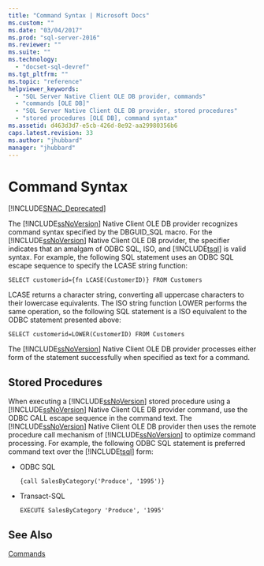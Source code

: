 ```yaml
---
title: "Command Syntax | Microsoft Docs"
ms.custom: ""
ms.date: "03/04/2017"
ms.prod: "sql-server-2016"
ms.reviewer: ""
ms.suite: ""
ms.technology: 
  - "docset-sql-devref"
ms.tgt_pltfrm: ""
ms.topic: "reference"
helpviewer_keywords: 
  - "SQL Server Native Client OLE DB provider, commands"
  - "commands [OLE DB]"
  - "SQL Server Native Client OLE DB provider, stored procedures"
  - "stored procedures [OLE DB], command syntax"
ms.assetid: d463d3d7-e5cb-426d-8e92-aa29980356b6
caps.latest.revision: 33
ms.author: "jhubbard"
manager: "jhubbard"
---
```

# Command Syntax
[!INCLUDE[SNAC_Deprecated](../../a9retired/includes/snac-deprecated.md)]

  The [!INCLUDE[ssNoVersion](../../a9notintoc/includes/ssnoversion-md.md)] Native Client OLE DB provider recognizes command syntax specified by the DBGUID_SQL macro. For the [!INCLUDE[ssNoVersion](../../a9notintoc/includes/ssnoversion-md.md)] Native Client OLE DB provider, the specifier indicates that an amalgam of ODBC SQL, ISO, and [!INCLUDE[tsql](../../a9notintoc/includes/tsql-md.md)] is valid syntax. For example, the following SQL statement uses an ODBC SQL escape sequence to specify the LCASE string function:  
  
```  
SELECT customerid={fn LCASE(CustomerID)} FROM Customers  
```  
  
 LCASE returns a character string, converting all uppercase characters to their lowercase equivalents. The ISO string function LOWER performs the same operation, so the following SQL statement is a ISO equivalent to the ODBC statement presented above:  
  
```  
SELECT customerid=LOWER(CustomerID) FROM Customers  
```  
  
 The [!INCLUDE[ssNoVersion](../../a9notintoc/includes/ssnoversion-md.md)] Native Client OLE DB provider processes either form of the statement successfully when specified as text for a command.  
  
## Stored Procedures  
 When executing a [!INCLUDE[ssNoVersion](../../a9notintoc/includes/ssnoversion-md.md)] stored procedure using a [!INCLUDE[ssNoVersion](../../a9notintoc/includes/ssnoversion-md.md)] Native Client OLE DB provider command, use the ODBC CALL escape sequence in the command text. The [!INCLUDE[ssNoVersion](../../a9notintoc/includes/ssnoversion-md.md)] Native Client OLE DB provider then uses the remote procedure call mechanism of [!INCLUDE[ssNoVersion](../../a9notintoc/includes/ssnoversion-md.md)] to optimize command processing. For example, the following ODBC SQL statement is preferred command text over the [!INCLUDE[tsql](../../a9notintoc/includes/tsql-md.md)] form:  
  
-   ODBC SQL  
  
    ```  
    {call SalesByCategory('Produce', '1995')}  
    ```  
  
-   Transact-SQL  
  
    ```  
    EXECUTE SalesByCategory 'Produce', '1995'  
    ```  
  
## See Also  
 [Commands](../../relational-databases/native-client-ole-db-commands/commands.md)  
  
  